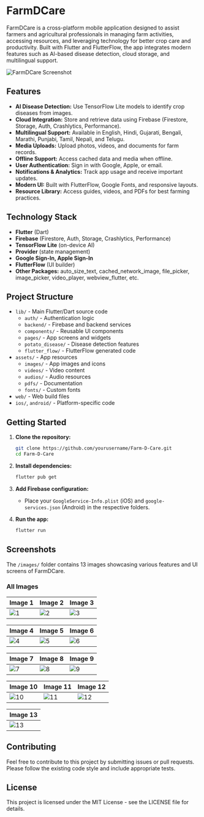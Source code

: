 # FarmDCare

FarmDCare is a cross-platform mobile application designed to assist farmers and agricultural professionals in managing farm activities, accessing resources, and leveraging technology for better crop care and productivity. Built with Flutter and FlutterFlow, the app integrates modern features such as AI-based disease detection, cloud storage, and multilingual support.

![FarmDCare Screenshot](https://github.com/manishkumar632/Farm-D-Care/blob/9558b05b4dd84227d890986db78ae266fb5864fc/images/IMG-20250708-WA0003.jpg)

## Features

- **AI Disease Detection:** Use TensorFlow Lite models to identify crop diseases from images.
- **Cloud Integration:** Store and retrieve data using Firebase (Firestore, Storage, Auth, Crashlytics, Performance).
- **Multilingual Support:** Available in English, Hindi, Gujarati, Bengali, Marathi, Punjabi, Tamil, Nepali, and Telugu.
- **Media Uploads:** Upload photos, videos, and documents for farm records.
- **Offline Support:** Access cached data and media when offline.
- **User Authentication:** Sign in with Google, Apple, or email.
- **Notifications & Analytics:** Track app usage and receive important updates.
- **Modern UI:** Built with FlutterFlow, Google Fonts, and responsive layouts.
- **Resource Library:** Access guides, videos, and PDFs for best farming practices.

## Technology Stack

- **Flutter** (Dart)
- **Firebase** (Firestore, Auth, Storage, Crashlytics, Performance)
- **TensorFlow Lite** (on-device AI)
- **Provider** (state management)
- **Google Sign-In, Apple Sign-In**
- **FlutterFlow** (UI builder)
- **Other Packages:** auto_size_text, cached_network_image, file_picker, image_picker, video_player, webview_flutter, etc.

## Project Structure

- `lib/` - Main Flutter/Dart source code
  - `auth/` - Authentication logic
  - `backend/` - Firebase and backend services
  - `components/` - Reusable UI components
  - `pages/` - App screens and widgets
  - `potato_disease/` - Disease detection features
  - `flutter_flow/` - FlutterFlow generated code
- `assets/` - App resources
  - `images/` - App images and icons
  - `videos/` - Video content
  - `audios/` - Audio resources
  - `pdfs/` - Documentation
  - `fonts/` - Custom fonts
- `web/` - Web build files
- `ios/`, `android/` - Platform-specific code

## Getting Started

1. **Clone the repository:**

   ```bash
   git clone https://github.com/yourusername/Farm-D-Care.git
   cd Farm-D-Care
   ```

2. **Install dependencies:**

   ```bash
   flutter pub get
   ```

3. **Add Firebase configuration:**

   - Place your `GoogleService-Info.plist` (iOS) and `google-services.json` (Android) in the respective folders.

4. **Run the app:**
   ```bash
   flutter run
   ```

## Screenshots

The `/images/` folder contains 13 images showcasing various features and UI screens of FarmDCare.

### All Images

| Image 1                                                                                                                          | Image 2                                                                                                                          | Image 3                                                                                                                          |
| -------------------------------------------------------------------------------------------------------------------------------- | -------------------------------------------------------------------------------------------------------------------------------- | -------------------------------------------------------------------------------------------------------------------------------- |
| ![1](https://github.com/manishkumar632/Farm-D-Care/blob/9558b05b4dd84227d890986db78ae266fb5864fc/images/IMG-20250708-WA0003.jpg) | ![2](https://github.com/manishkumar632/Farm-D-Care/blob/9558b05b4dd84227d890986db78ae266fb5864fc/images/IMG-20250708-WA0004.jpg) | ![3](https://github.com/manishkumar632/Farm-D-Care/blob/9558b05b4dd84227d890986db78ae266fb5864fc/images/IMG-20250708-WA0005.jpg) |

| Image 4                                                                                                                          | Image 5                                                                                                                          | Image 6                                                                                                                          |
| -------------------------------------------------------------------------------------------------------------------------------- | -------------------------------------------------------------------------------------------------------------------------------- | -------------------------------------------------------------------------------------------------------------------------------- |
| ![4](https://github.com/manishkumar632/Farm-D-Care/blob/9558b05b4dd84227d890986db78ae266fb5864fc/images/IMG-20250708-WA0006.jpg) | ![5](https://github.com/manishkumar632/Farm-D-Care/blob/9558b05b4dd84227d890986db78ae266fb5864fc/images/IMG-20250708-WA0007.jpg) | ![6](https://github.com/manishkumar632/Farm-D-Care/blob/9558b05b4dd84227d890986db78ae266fb5864fc/images/IMG-20250708-WA0008.jpg) |

| Image 7                                                                                                                          | Image 8                                                                                                                          | Image 9                                                                                                                          |
| -------------------------------------------------------------------------------------------------------------------------------- | -------------------------------------------------------------------------------------------------------------------------------- | -------------------------------------------------------------------------------------------------------------------------------- |
| ![7](https://github.com/manishkumar632/Farm-D-Care/blob/9558b05b4dd84227d890986db78ae266fb5864fc/images/IMG-20250708-WA0009.jpg) | ![8](https://github.com/manishkumar632/Farm-D-Care/blob/9558b05b4dd84227d890986db78ae266fb5864fc/images/IMG-20250708-WA0010.jpg) | ![9](https://github.com/manishkumar632/Farm-D-Care/blob/9558b05b4dd84227d890986db78ae266fb5864fc/images/IMG-20250708-WA0011.jpg) |

| Image 10                                                                                                                          | Image 11                                                                                                                          | Image 12                                                                                                                          |
| --------------------------------------------------------------------------------------------------------------------------------- | --------------------------------------------------------------------------------------------------------------------------------- | --------------------------------------------------------------------------------------------------------------------------------- |
| ![10](https://github.com/manishkumar632/Farm-D-Care/blob/9558b05b4dd84227d890986db78ae266fb5864fc/images/IMG-20250708-WA0012.jpg) | ![11](https://github.com/manishkumar632/Farm-D-Care/blob/9558b05b4dd84227d890986db78ae266fb5864fc/images/IMG-20250708-WA0013.jpg) | ![12](https://github.com/manishkumar632/Farm-D-Care/blob/9558b05b4dd84227d890986db78ae266fb5864fc/images/IMG-20250708-WA0014.jpg) |

| Image 13                                                                                                                          |
| --------------------------------------------------------------------------------------------------------------------------------- |
| ![13](https://github.com/manishkumar632/Farm-D-Care/blob/9558b05b4dd84227d890986db78ae266fb5864fc/images/IMG-20250708-WA0015.jpg) |

## Contributing

Feel free to contribute to this project by submitting issues or pull requests. Please follow the existing code style and include appropriate tests.

## License

This project is licensed under the MIT License - see the LICENSE file for details.
